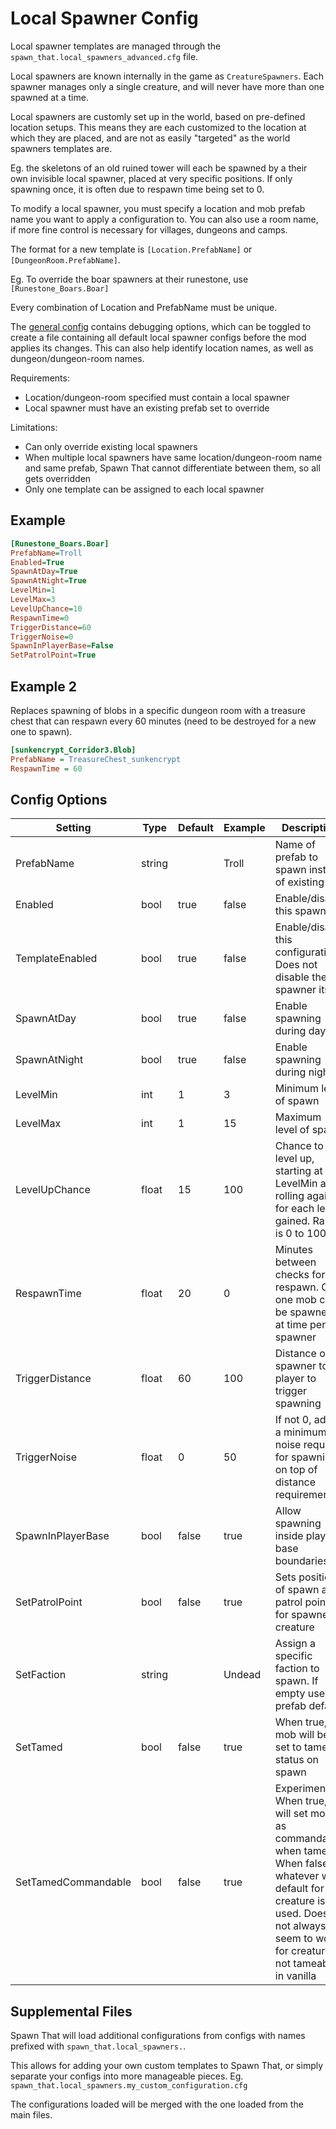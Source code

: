 # Local Spawner Config

Local spawner templates are managed through the `spawn_that.local_spawners_advanced.cfg` file.

Local spawners are known internally in the game as `CreatureSpawners`.
Each spawner manages only a single creature, and will never have more than one spawned at a time.

Local spawners are customly set up in the world, based on pre-defined location setups. This means they are each customized to the location at which they are placed, and are not as easily "targeted" as the world spawners templates are. 

Eg. the skeletons of an old ruined tower will each be spawned by a their own invisible local spawner, placed at very specific positions. If only spawning once, it is often due to respawn time being set to 0.

To modify a local spawner, you must specify a location and mob prefab name you want to apply a configuration to.
You can also use a room name, if more fine control is necessary for villages, dungeons and camps.

The format for a new template is `[Location.PrefabName]` or `[DungeonRoom.PrefabName]`. 

Eg.
To override the boar spawners at their runestone, use 
`[Runestone_Boars.Boar]`

Every combination of Location and PrefabName must be unique.

The [general config](general-config.md) contains debugging options, which can be toggled to create a file containing all default local spawner configs before the mod applies its changes.
This can also help identify location names, as well as dungeon/dungeon-room names.

Requirements:
- Location/dungeon-room specified must contain a local spawner
- Local spawner must have an existing prefab set to override

Limitations:
- Can only override existing local spawners
- When multiple local spawners have same location/dungeon-room name and same prefab, Spawn That cannot differentiate between them, so all gets overridden
- Only one template can be assigned to each local spawner

## Example 
``` INI
[Runestone_Boars.Boar]
PrefabName=Troll
Enabled=True
SpawnAtDay=True
SpawnAtNight=True
LevelMin=1
LevelMax=3
LevelUpChance=10
RespawnTime=0
TriggerDistance=60
TriggerNoise=0
SpawnInPlayerBase=False
SetPatrolPoint=True
```

## Example 2
Replaces spawning of blobs in a specific dungeon room with a treasure chest that can respawn every 60 minutes (need to be destroyed for a new one to spawn).

``` INI
[sunkencrypt_Corridor3.Blob]
PrefabName = TreasureChest_sunkencrypt
RespawnTime = 60
```

## Config Options

| Setting | Type | Default | Example | Description |
| --- | --- | --- | --- | --- |
| PrefabName | string | | Troll | Name of prefab to spawn instead of existing |
| Enabled | bool | true | false | Enable/disable this spawner |
| TemplateEnabled | bool | true | false | Enable/disable this configuration. Does not disable the spawner itself |
| SpawnAtDay | bool | true | false | Enable spawning during day. |
| SpawnAtNight | bool | true | false | Enable spawning during night. |
| LevelMin | int | 1 | 3 | Minimum level of spawn |
| LevelMax | int | 1 | 15 | Maximum level of spawn |
| LevelUpChance | float | 15 | 100 | Chance to level up, starting at LevelMin and rolling again for each level gained. Range is 0 to 100 |
| RespawnTime | float | 20 | 0 | Minutes between checks for respawn. Only one mob can be spawned at time per spawner |
| TriggerDistance | float | 60 | 100 | Distance of spawner to player to trigger spawning |
| TriggerNoise | float | 0 | 50 | If not 0, adds a minimum noise required for spawning, on top of distance requirement |
| SpawnInPlayerBase | bool | false | true | Allow spawning inside player base boundaries |
| SetPatrolPoint | bool | false | true | Sets position of spawn as patrol point for spawned creature |
| SetFaction | string | | Undead | Assign a specific faction to spawn. If empty uses prefab default |
| SetTamed | bool | false | true | When true, mob will be set to tamed status on spawn |
| SetTamedCommandable | bool | false | true | Experimental. When true, will set mob as commandable when tamed. When false, whatever was default for the creature is used. Does not always seem to work for creatures not tameable in vanilla |

## Supplemental Files

Spawn That will load additional configurations from configs with names prefixed with `spawn_that.local_spawners.`.

This allows for adding your own custom templates to Spawn That, or simply separate your configs into more manageable pieces.
Eg. `spawn_that.local_spawners.my_custom_configuration.cfg`

The configurations loaded will be merged with the one loaded from the main files.